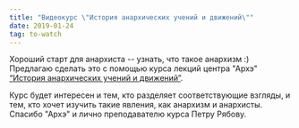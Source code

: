 ```yaml
---
title: "Видеокурс \"История анархических учений и движений\""
date: 2019-01-24
tag: to-watch
---
```


Хороший старт для анархиста -- узнать, что такое анархизм :) Предлагаю сделать это с помощью курса лекций центра "Архэ" [“История анархических учений и движений”](https://www.youtube.com/playlist?list=PLf8iQozIdvKhBmHmFyYSKp1peEjloCl5h).

Курс будет интересен и тем, кто разделяет соответствующие взгляды, и тем, кто хочет изучить такие явления, как анархизм и анархисты. Спасибо "Архэ" и лично преподавателю курса Петру Рябову.
